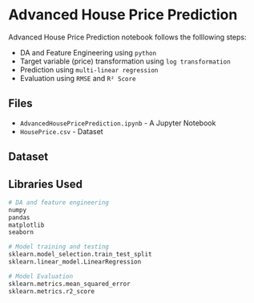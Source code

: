 # Advanced House Price Prediction

Advanced House Price Prediction notebook follows the folllowing steps:
- DA and Feature Engineering using `python`
- Target variable (price) transformation using `log transformation`
- Prediction using `multi-linear regression`
- Evaluation using `RMSE` and `R² Score`

## Files

- `AdvancedHousePricePrediction.ipynb` - A Jupyter Notebook
- `HousePrice.csv` - Dataset

## Dataset

## Libraries Used


```python
# DA and feature engineering
numpy
pandas
matplotlib
seaborn

# Model training and testing
sklearn.model_selection.train_test_split
sklearn.linear_model.LinearRegression

# Model Evaluation
sklearn.metrics.mean_squared_error
sklearn.metrics.r2_score
```
